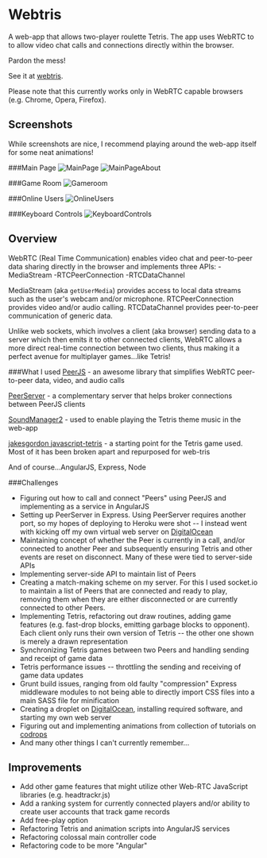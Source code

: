 Webtris
=============
A web-app that allows two-player roulette Tetris. The app uses WebRTC to to allow video chat calls and connections directly within the browser.

Pardon the mess!

See it at [webtris](http://web-tris.com).

Please note that this currently works only in WebRTC capable browsers (e.g. Chrome, Opera, Firefox).


Screenshots
--------
While screenshots are nice, I recommend playing around the web-app itself for some neat animations!

###Main Page
![MainPage](/screenshots/main.png)
![MainPageAbout](/screenshots/mainabout.png)

###Game Room
![Gameroom](/screenshots/game.png)

###Online Users
![OnlineUsers](/screenshots/onlineusers.png)

###Keyboard Controls
![KeyboardControls](/screenshots/keyboard.png)


Overview
--------
WebRTC (Real Time Communication) enables video chat and peer-to-peer data sharing directly in the browser and implements three APIs:
-MediaStream
-RTCPeerConnection
-RTCDataChannel

MediaStream (aka `getUserMedia`) provides access to local data streams such as the user's webcam and/or microphone.
RTCPeerConnection provides video and/or audio calling.
RTCDataChannel provides peer-to-peer communication of generic data.

Unlike web sockets, which involves a client (aka browser) sending data to a server which then emits it to other connected clients, WebRTC allows a more direct real-time connection between two clients, thus making it a perfect avenue for multiplayer games...like Tetris!

###What I used
[PeerJS](http://peerjs.com) - an awesome library that simplifies WebRTC peer-to-peer data, video, and audio calls

[PeerServer](https://github.com/peers/peerjs-server) - a complementary server that helps broker connections between PeerJS clients

[SoundManager2](http://www.schillmania.com/projects/soundmanager2/) - used to enable playing the Tetris theme music in the web-app

[jakesgordon javascript-tetris](https://github.com/jakesgordon/javascript-tetris/) - a starting point for the Tetris game used. Most of it has been broken apart and repurposed for web-tris

And of course...AngularJS, Express, Node

###Challenges
* Figuring out how to call and connect "Peers" using PeerJS and implementing as a service in AngularJS
* Setting up PeerServer in Express. Using PeerServer requires another port, so my hopes of deploying to Heroku were shot -- I instead went with kicking off my own virtual web server on [DigitalOcean](https://www.digitalocean.com)
* Maintaining concept of whether the Peer is currently in a call, and/or connected to another Peer and subsequently ensuring Tetris and other events are reset on disconnect. Many of these were tied to server-side APIs
* Implementing server-side API to maintain list of Peers
* Creating a match-making scheme on my server. For this I used socket.io to maintain a list of Peers that are connected and ready to play, removing them when they are either disconnected or are currently connected to other Peers.
* Implementing Tetris, refactoring out draw routines, adding game features (e.g. fast-drop blocks, emitting garbage blocks to opponent). Each client only runs their own version of Tetris -- the other one shown is merely a drawn representation
* Synchronizing Tetris games between two Peers and handling sending and receipt of game data
* Tetris performance issues -- throttling the sending and receiving of game data updates
* Grunt build issues, ranging from old faulty "compression" Express middleware modules to not being able to directly import CSS files into a main SASS file for minification
* Creating a droplet on [DigitalOcean](https://www.digitalocean.com), installing required software, and starting my own web server
* Figuring out and implementing animations from collection of tutorials on [codrops](http://tympanus.net/codrops/)
* And many other things I can't currently remember...


Improvements
---------
* Add other game features that might utilize other Web-RTC JavaScript libraries (e.g. headtrackr.js)
* Add a ranking system for currently connected players and/or ability to create user accounts that track game records
* Add free-play option
* Refactoring Tetris and animation scripts into AngularJS services
* Refactoring colossal main controller code
* Refactoring code to be more "Angular"

[webtris]:http://web-tris.com
